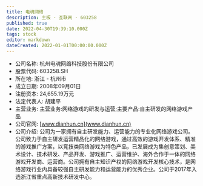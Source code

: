 ```yaml
---
title: 电魂网络
description: 主板 - 互联网 - 603258
published: true
date: 2022-04-30T19:39:10.000Z
tags: stock
editor: markdown
dateCreated: 2022-01-01T00:00:00.000Z
---
```


- 公司名称: 杭州电魂网络科技股份有限公司
- 股票代码: 603258.SH
- 所在地: 浙江 - 杭州市
- 成立日期: 2008年09月01日
- 注册资本: 24,655.19万元
- 法定代表人: 胡建平
- 主营业务: 主营业务:网络游戏的研发与运营;主要产品:自主研发的网络游戏产品
- 公司官网: [www.dianhun.cn](www.dianhun.cn)
- 公司介绍: 公司为一家拥有自主研发能力、运营能力的专业化网络游戏公司。公司致力于自主研发运营精品化的网络游戏，通过高效的游戏开发体系、精准的游戏推广方案，以竞技类网络游戏为特色产品，已发展成为集创意策划、美术设计、技术研发、产品开发、游戏推广、运营维护、海外合作于一体的网络游戏开发商、运营商。公司拥有自主知识产权的网络游戏开发核心技术，是网络游戏行业内具备较强自主研发能力和运营能力的优秀企业。公司于2017年入选浙江省重点高新技术研发中心。


